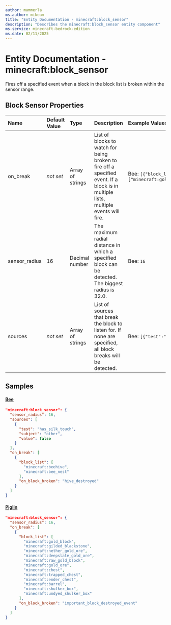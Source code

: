 ```yaml
---
author: mammerla
ms.author: mikeam
title: "Entity Documentation - minecraft:block_sensor"
description: "Describes the minecraft:block_sensor entity component"
ms.service: minecraft-bedrock-edition
ms.date: 02/11/2025 
---
```


# Entity Documentation - minecraft:block_sensor

Fires off a specified event when a block in the block list is broken within the sensor range.


## Block Sensor Properties

|Name       |Default Value |Type |Description |Example Values |
|:----------|:-------------|:----|:-----------|:------------- |
| on_break | *not set* | Array of strings | List of blocks to watch for being broken to fire off a specified event. If a block is in multiple lists, multiple events will fire. | Bee: `[{"block_list":["minecraft:beehive","minecraft:bee_nest"],"on_block_broken":"hive_destroyed"}]`, Piglin: `[{"block_list":["minecraft:gold_block","minecraft:gilded_blackstone","minecraft:nether_gold_ore","minecraft:deepslate_gold_ore","minecraft:raw_gold_block","minecraft:gold_ore","minecraft:chest","minecraft:trapped_chest","minecraft:ender_chest","minecraft:barrel","minecraft:shulker_box","minecraft:undyed_shulker_box"],"on_block_broken":"important_block_destroyed_event"}]` | 
| sensor_radius | 16 | Decimal number | The maximum radial distance in which a specified block can be detected. The biggest radius is 32.0. | Bee: `16` | 
| sources | *not set* | Array of strings | List of sources that break the block to listen for. If none are specified, all block breaks will be detected. | Bee: `[{"test":"has_silk_touch","subject":"other","value":false}]` | 

## Samples

#### [Bee](https://github.com/Mojang/bedrock-samples/tree/preview/behavior_pack/entities/bee.json)


```json
"minecraft:block_sensor": {
  "sensor_radius": 16,
  "sources": [
    {
      "test": "has_silk_touch",
      "subject": "other",
      "value": false
    }
  ],
  "on_break": [
    {
      "block_list": [
        "minecraft:beehive",
        "minecraft:bee_nest"
      ],
      "on_block_broken": "hive_destroyed"
    }
  ]
}
```

#### [Piglin](https://github.com/Mojang/bedrock-samples/tree/preview/behavior_pack/entities/piglin.json)


```json
"minecraft:block_sensor": {
  "sensor_radius": 16,
  "on_break": [
    {
      "block_list": [
        "minecraft:gold_block",
        "minecraft:gilded_blackstone",
        "minecraft:nether_gold_ore",
        "minecraft:deepslate_gold_ore",
        "minecraft:raw_gold_block",
        "minecraft:gold_ore",
        "minecraft:chest",
        "minecraft:trapped_chest",
        "minecraft:ender_chest",
        "minecraft:barrel",
        "minecraft:shulker_box",
        "minecraft:undyed_shulker_box"
      ],
      "on_block_broken": "important_block_destroyed_event"
    }
  ]
}
```
